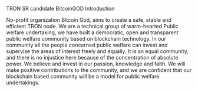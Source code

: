 
TRON SR candidate BitcoinGOD Introduction

No-profit organization Bitcoin God, aims to create a safe, stable and efficient TRON node. We are a technical group of warm-hearted Public welfare undertaking, we have built a democratic, open and transparent public welfare community based on blockchain technology. In our community all the people concerned public welfare can invest and supervise the areas of interest freely and equally. It is an equal community, and there is no injustice here because of the concentration of absolute power. We believe and invest in our passion, knowledge and faith. We will make positive contributions to the community, and we are confident that our blockchain based community will be a model for public welfare undertakings.

